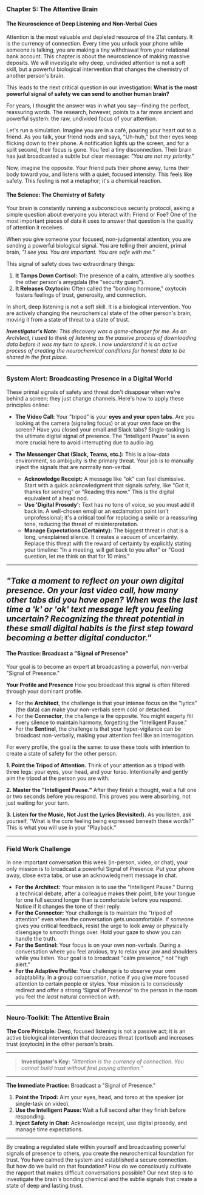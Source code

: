 ### **Chapter 5: The Attentive Brain**
#### The Neuroscience of Deep Listening and Non-Verbal Cues

Attention is the most valuable and depleted resource of the 21st century. It is the currency of connection. Every time you unlock your phone while someone is talking, you are making a tiny withdrawal from your relational bank account. This chapter is about the neuroscience of making massive deposits. We will investigate why deep, undivided attention is not a soft skill, but a powerful biological intervention that changes the chemistry of another person's brain.

This leads to the next critical question in our investigation: **What is the most powerful signal of safety we can send to another human brain?**

For years, I thought the answer was in what you say—finding the perfect, reassuring words. The research, however, points to a far more ancient and powerful system: the raw, undivided focus of your attention.

Let's run a simulation. Imagine you are in a café, pouring your heart out to a friend. As you talk, your friend nods and says, "Uh-huh," but their eyes keep flicking down to their phone. A notification lights up the screen, and for a split second, their focus is gone. You feel a tiny disconnection. Their brain has just broadcasted a subtle but clear message: *"You are not my priority."*

Now, imagine the opposite. Your friend puts their phone away, turns their body toward you, and listens with a quiet, focused intensity. This feels like safety. This feeling is not a metaphor; it's a chemical reaction.

#### **The Science: The Chemistry of Safety**

Your brain is constantly running a subconscious security protocol, asking a simple question about everyone you interact with: Friend or Foe? One of the most important pieces of data it uses to answer that question is the quality of attention it receives.

When you give someone your focused, non-judgmental attention, you are sending a powerful biological signal. You are telling their ancient, primal brain, *"I see you. You are important. You are safe with me."*

This signal of safety does two extraordinary things:

1.  **It Tamps Down Cortisol:** The presence of a calm, attentive ally soothes the other person's amygdala (the "security guard").
2.  **It Releases Oxytocin:** Often called the "bonding hormone," oxytocin fosters feelings of trust, generosity, and connection.

In short, deep listening is not a soft skill. It is a biological intervention. You are actively changing the neurochemical state of the other person's brain, moving it from a state of threat to a state of trust.

***Investigator's Note:*** *This discovery was a game-changer for me. As an Architect, I used to think of listening as the passive process of downloading data before it was my turn to speak. I now understand it is an active process of creating the neurochemical conditions for honest data to be shared in the first place.*

---
### **System Alert: Broadcasting Presence in a Digital World**

These primal signals of safety and threat don't disappear when we're behind a screen; they just change channels. Here's how to apply these principles online:

*   **The Video Call:** Your "tripod" is your **eyes and your open tabs**. Are you looking at the camera (signaling focus) or at your own face on the screen? Have you closed your email and Slack tabs? Single-tasking is the ultimate digital signal of presence. The "Intelligent Pause" is even more crucial here to avoid interrupting due to audio lag.

*   **The Messenger Chat (Slack, Teams, etc.):** This is a low-data environment, so ambiguity is the primary threat. Your job is to manually inject the signals that are normally non-verbal.
    *   **Acknowledge Receipt:** A message like "ok" can feel dismissive. Start with a quick acknowledgment that signals safety, like "Got it, thanks for sending" or "Reading this now." This is the digital equivalent of a head nod.
    *   **Use 'Digital Prosody':** Text has no tone of voice, so you must add it back in. A well-chosen emoji or an exclamation point isn't unprofessional; it's a critical tool for replacing a smile or a reassuring tone, reducing the threat of misinterpretation.
    *   **Manage Expectations (Certainty):** The biggest threat in chat is a long, unexplained silence. It creates a vacuum of uncertainty. Replace this threat with the reward of certainty by explicitly stating your timeline: "In a meeting, will get back to you after" or "Good question, let me think on that for 10 mins."
---
*"Take a moment to reflect on your own digital presence. On your last video call, how many other tabs did you have open? When was the last time a 'k' or 'ok' text message left you feeling uncertain? Recognizing the threat potential in these small digital habits is the first step toward becoming a better digital conductor."*
---

#### **The Practice: Broadcast a "Signal of Presence"**

Your goal is to become an expert at broadcasting a powerful, non-verbal "Signal of Presence."

**Your Profile and Presence**
How you broadcast this signal is often filtered through your dominant profile.
*   For the **Architect**, the challenge is that your intense focus on the "lyrics" (the data) can make your non-verbals seem cold or detached.
*   For the **Connector**, the challenge is the opposite. You might eagerly fill every silence to maintain harmony, forgetting the "Intelligent Pause."
*   For the **Sentinel**, the challenge is that your hyper-vigilance can be broadcast non-verbally, making your attention feel like an interrogation.

For every profile, the goal is the same: to use these tools with intention to create a state of safety for the other person.

**1. Point the Tripod of Attention.** Think of your attention as a tripod with three legs: your eyes, your head, and your torso. Intentionally and gently aim the tripod at the person you are with.

**2. Master the "Intelligent Pause."** After they finish a thought, wait a full one or two seconds before you respond. This proves you were absorbing, not just waiting for your turn.

**3. Listen for the Music, Not Just the Lyrics (Revisited).** As you listen, ask yourself, "What is the core feeling being expressed beneath these words?" This is what you will use in your "Playback."

---
### **Field Work Challenge**

In one important conversation this week (in-person, video, or chat), your only mission is to broadcast a powerful Signal of Presence. Put your phone away, close extra tabs, or use an acknowledgment message in chat.

*   **For the Architect:** Your mission is to use the "Intelligent Pause." During a technical debate, after a colleague makes their point, bite your tongue for one full second longer than is comfortable before you respond. Notice if it changes the tone of their reply.
*   **For the Connector:** Your challenge is to maintain the "tripod of attention" even when the conversation gets uncomfortable. If someone gives you critical feedback, resist the urge to look away or physically disengage to smooth things over. Hold your gaze to show you can handle the truth.
*   **For the Sentinel:** Your focus is on your own non-verbals. During a conversation where you feel anxious, try to relax your jaw and shoulders while you listen. Your goal is to broadcast "calm presence," not "high alert."
*   **For the Adaptive Profile:** Your challenge is to observe your own adaptability. In a group conversation, notice if you give more focused attention to certain people or styles. Your mission is to consciously redirect and offer a strong 'Signal of Presence' to the person in the room you feel the *least* natural connection with.

---
### **Neuro-Toolkit: The Attentive Brain**

**The Core Principle:**
Deep, focused listening is not a passive act; it is an active biological intervention that decreases threat (cortisol) and increases trust (oxytocin) in the other person's brain.

---

> **Investigator's Key:**
> *"Attention is the currency of connection. You cannot build trust without first paying attention."*

---

**The Immediate Practice:**
Broadcast a "Signal of Presence."
1.  **Point the Tripod:** Aim your eyes, head, and torso at the speaker (or single-task on video).
2.  **Use the Intelligent Pause:** Wait a full second after they finish before responding.
3.  **Inject Safety in Chat:** Acknowledge receipt, use digital prosody, and manage time expectations.

---

By creating a regulated state within yourself and broadcasting powerful signals of presence to others, you create the neurochemical foundation for trust. You have calmed the system and established a secure connection. But how do we build on that foundation? How do we consciously cultivate the rapport that makes difficult conversations possible? Our next step is to investigate the brain's bonding chemical and the subtle signals that create a state of deep and lasting trust.
      